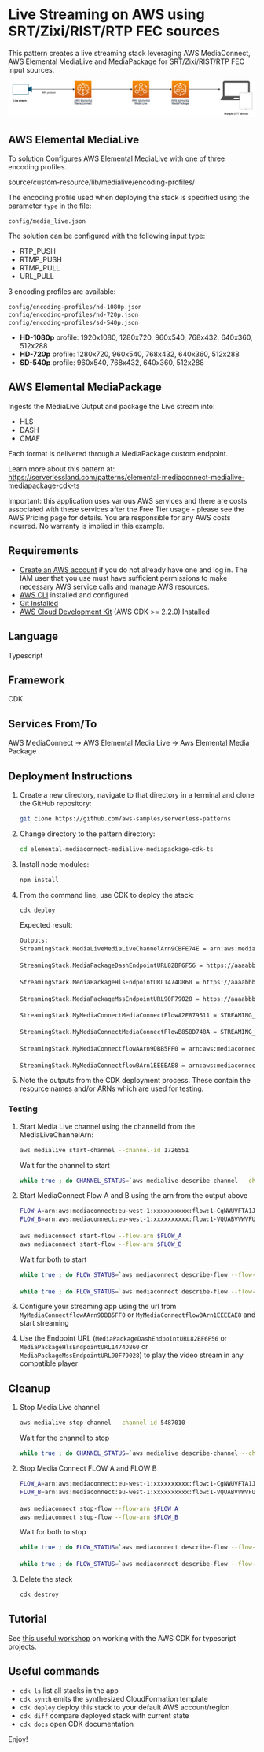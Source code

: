 
# Live Streaming on AWS using SRT/Zixi/RIST/RTP FEC sources

This pattern creates a live streaming stack leveraging AWS MediaConnect, AWS Elemental MediaLive and MediaPackage for SRT/Zixi/RIST/RTP FEC input sources.

![Concept](img/diagram.drawio.png)

## AWS Elemental MediaLive

To solution Configures AWS Elemental MediaLive with one of three encoding profiles.

  source/custom-resource/lib/medialive/encoding-profiles/

The encoding profile used when deploying the stack is specified using the parameter ```type``` in the file:

```
config/media_live.json
````

The solution can be configured with the following input type:

- RTP_PUSH
- RTMP_PUSH
- RTMP_PULL
- URL_PULL

3 encoding profiles are available:

```
config/encoding-profiles/hd-1080p.json
config/encoding-profiles/hd-720p.json
config/encoding-profiles/sd-540p.json
```

- **HD-1080p** profile: 1920x1080, 1280x720, 960x540, 768x432, 640x360, 512x288
- **HD-720p** profile: 1280x720, 960x540, 768x432, 640x360, 512x288
- **SD-540p** profile: 960x540, 768x432, 640x360, 512x288

## AWS Elemental MediaPackage

Ingests the MediaLive Output and package the Live stream into:

- HLS
- DASH
- CMAF

Each format is delivered through a MediaPackage custom endpoint.

Learn more about this pattern at: https://serverlessland.com/patterns/elemental-mediaconnect-medialive-mediapackage-cdk-ts

Important: this application uses various AWS services and there are costs associated with these services after the Free Tier usage - please see the AWS Pricing page for details. You are responsible for any AWS costs incurred. No warranty is implied in this example.


## Requirements

* [Create an AWS account](https://portal.aws.amazon.com/gp/aws/developer/registration/index.html) if you do not already have one and log in. The IAM user that you use must have sufficient permissions to make necessary AWS service calls and manage AWS resources.
* [AWS CLI](https://docs.aws.amazon.com/cli/latest/userguide/install-cliv2.html) installed and configured
* [Git Installed](https://git-scm.com/book/en/v2/Getting-Started-Installing-Git)
* [AWS Cloud Development Kit](https://docs.aws.amazon.com/cdk/v2/guide/getting_started.html) (AWS CDK >= 2.2.0) Installed

## Language

Typescript

## Framework

CDK

## Services From/To

AWS MediaConnect -> AWS Elemental Media Live -> Aws Elemental Media Package

## Deployment Instructions

1. Create a new directory, navigate to that directory in a terminal and clone the GitHub repository:

    ```bash
    git clone https://github.com/aws-samples/serverless-patterns
    ```

1. Change directory to the pattern directory:

    ```bash
    cd elemental-mediaconnect-medialive-mediapackage-cdk-ts
    ```

1. Install node modules:

    ```bash
    npm install
    ```

1. From the command line, use CDK to deploy the stack:

    ```bash
    cdk deploy
    ```

    Expected result:

    ```bash
    Outputs:
    StreamingStack.MediaLiveMediaLiveChannelArn9CBFE74E = arn:aws:medialive:eu-west-1:xxxxxxxxxx:channel:1726551

    StreamingStack.MediaPackageDashEndpointURL82BF6F56 = https://aaaabbbbcccccc.mediapackage.eu-west-1.amazonaws.com/out/v1/bffed8f1b33c428ca5d701b2023fde26/index.mpd

    StreamingStack.MediaPackageHlsEndpointURL1474D860 = https://aaaabbbbcccccc.mediapackage.eu-west-1.amazonaws.com/out/v1/e4e4df6e2f804e6897f96e72d8b18752/index.m3u8

    StreamingStack.MediaPackageMssEndpointURL90F79028 = https://aaaabbbbcccccc.mediapackage.eu-west-1.amazonaws.com/out/v1/dee22f1df1b24549b0ed85d680a51f50/index.ism/Manifest

    StreamingStack.MyMediaConnectMediaConnectFlowA2E879511 = STREAMING_IP_ADDRESS:STREAMING_PORT

    StreamingStack.MyMediaConnectMediaConnectFlowB85BD748A = STREAMING_IP_ADDRESS:STREAMING_PORT

    StreamingStack.MyMediaConnectflowAArn9DBB5FF0 = arn:aws:mediaconnect:eu-west-1:xxxxxxxxxx:flow:1-CgNWUVFTA1JfBABR-202d3bf01a03:StreamingStack_FlowA

    StreamingStack.MyMediaConnectflowBArn1EEEEAE8 = arn:aws:mediaconnect:eu-west-1:xxxxxxxxxx:flow:1-VQUABVVWVFUHWQ5R-dd306642e63d:StreamingStack_FlowB
    ```

1. Note the outputs from the CDK deployment process. These contain the resource names and/or ARNs which are used for testing.

### Testing

1. Start Media Live channel using the channelId from the MediaLiveChannelArn:

    ```bash
    aws medialive start-channel --channel-id 1726551
    ```

    Wait for the channel to start

    ```bash
    while true ; do CHANNEL_STATUS=`aws medialive describe-channel --channel-id 5487010 --query "State" --output text` ; if [ $CHANNEL_STATUS == "RUNNING" ] ; then echo "Channel 5487010 is started" ; break ; else echo "Channel 5487010 is not started"; fi ; sleep 5 ; done
    ```

2. Start MediaConnect Flow A and B using the arn from the output above

    ```bash
    FLOW_A=arn:aws:mediaconnect:eu-west-1:xxxxxxxxxx:flow:1-CgNWUVFTA1JfBABR-202d3bf01a03:StreamingStack_Flo
    FLOW_B=arn:aws:mediaconnect:eu-west-1:xxxxxxxxxx:flow:1-VQUABVVWVFUHWQ5R-dd306642e63d:StreamingStack_FlowB

    aws mediaconnect start-flow --flow-arn $FLOW_A
    aws mediaconnect start-flow --flow-arn $FLOW_B
    ```

    Wait for both to start

    ```bash
    while true ; do FLOW_STATUS=`aws mediaconnect describe-flow --flow-arn $FLOW_A --query "Flow.Status" --output text` ; if [ $FLOW_STATUS == "ACTIVE" ] ; then echo "Flow $FLOW_A is started" ; break ; else echo "Flow $FLOW_A is not started"; fi ; sleep 5 ; done

    while true ; do FLOW_STATUS=`aws mediaconnect describe-flow --flow-arn $FLOW_B --query "Flow.Status" --output text` ; if [ $FLOW_STATUS == "ACTIVE" ] ; then echo "Flow $FLOW_B is started" ; break ; else echo "Flow $FLOW_B is not started"; fi ; sleep 5 ; done

    ```

3. Configure your streaming app using the url from `MyMediaConnectflowAArn9DBB5FF0` or `MyMediaConnectflowBArn1EEEEAE8` and start streaming

4. Use the Endpoint URL (`MediaPackageDashEndpointURL82BF6F56` or `MediaPackageHlsEndpointURL1474D860` or `MediaPackageMssEndpointURL90F79028`) to play the video stream in any compatible player

## Cleanup

1. Stop Media Live channel

    ```bash
    aws medialive stop-channel --channel-id 5487010
    ```

    Wait for the channel to stop

    ```bash
    while true ; do CHANNEL_STATUS=`aws medialive describe-channel --channel-id 5487010 --query "State" --output text` ; if [ $CHANNEL_STATUS == "IDLE" ] ; then echo "Channel 5487010 is stopped" ; break ; else echo "Channel 5487010 is not stopped"; fi ; sleep 5 ; done
    ```

2. Stop Media Connect FLOW A and FLOW B

    ```bash
    FLOW_A=arn:aws:mediaconnect:eu-west-1:xxxxxxxxxx:flow:1-CgNWUVFTA1JfBABR-202d3bf01a03:StreamingStack_Flo
    FLOW_B=arn:aws:mediaconnect:eu-west-1:xxxxxxxxxx:flow:1-VQUABVVWVFUHWQ5R-dd306642e63d:StreamingStack_FlowB

    aws mediaconnect stop-flow --flow-arn $FLOW_A
    aws mediaconnect stop-flow --flow-arn $FLOW_B
    ```

    Wait for both to stop

    ```bash
    while true ; do FLOW_STATUS=`aws mediaconnect describe-flow --flow-arn $FLOW_A --query "Flow.Status" --output text` ; if [ $FLOW_STATUS == "STANDBY" ] ; then echo "Flow $FLOW_A is stopped" ; break ; else echo "Flow $FLOW_A is not stopped"; fi ; sleep 5 ; done

    while true ; do FLOW_STATUS=`aws mediaconnect describe-flow --flow-arn $FLOW_B --query "Flow.Status" --output text` ; if [ $FLOW_STATUS == "STANDBY" ] ; then echo "Flow $FLOW_B is stopped" ; break ; else echo "Flow $FLOW_B is not stopped"; fi ; sleep 5 ; done

    ```

3. Delete the stack

    ```bash
    cdk destroy
    ```

## Tutorial

See [this useful workshop](https://cdkworkshop.com/20-typescript.html) on working with the AWS CDK for typescript projects.

## Useful commands

 * `cdk ls`          list all stacks in the app
 * `cdk synth`       emits the synthesized CloudFormation template
 * `cdk deploy`      deploy this stack to your default AWS account/region
 * `cdk diff`        compare deployed stack with current state
 * `cdk docs`        open CDK documentation


Enjoy!
